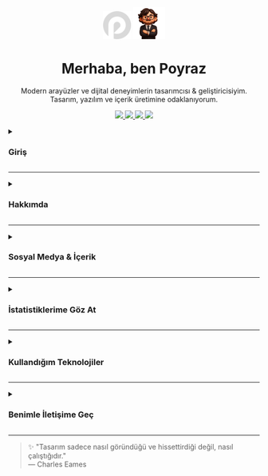<p align="center">
  <img src="./logo.png" alt="Logo" width="56" height="56" />
  <img src="./avatar.png" alt="Avatar" width="64" height="64" />
</p>

<h1 align="center">Merhaba, ben Poyraz</h1>

<p align="center">
Modern arayüzler ve dijital deneyimlerin tasarımcısı & geliştiricisiyim. Tasarım, yazılım ve içerik üretimine odaklanıyorum.
</p>

<p align="center">
  <a href="https://ui.poyrazavsever.com">
    <img src="https://img.shields.io/badge/UI--Kit-white?style=for-the-badge" height="28" />
  </a>
  <a href="https://status.poyrazavsever.com">
    <img src="https://img.shields.io/badge/Durum-white?style=for-the-badge" height="28" />
  </a>
  <a href="https://freelance.poyrazavsever.com">
    <img src="https://img.shields.io/badge/Freelance-white?style=for-the-badge" height="28" />
  </a>
  <a href="./README.md">
    <img src="https://img.shields.io/badge/View%20in%20English-white?style=for-the-badge" height="28" />
  </a>
</p>

<details close>
<summary><h3>Giriş</h3></summary>

<p align="left">
Ben, UI/UX tasarımı ve yazılım geliştirmeye odaklanan tutkulu bir geliştiriciyim.<br/>
Özellikle <strong>Next.js</strong> ve <strong>Tailwind CSS</strong> kullanarak modern ve kullanıcı odaklı arayüzler geliştirmekten keyif alıyorum.
</p>

</details>

---

<details close>
<summary><h3>Hakkımda</h3></summary>

Merhaba, ben Poyraz. Çocukluğumdan beri dijital ürünlerin nasıl çalıştığını merak ediyordum. Bugün, o merak kullanıcı deneyimi odaklı yazılım çözümleri üretmeye dönüştü. Full-stack geliştirme, arayüz tasarımı ve dijital içerik üretiminden keyif alıyorum. İnşa etmeyi, öğrenmeyi ve paylaşmayı seviyorum.

</details>

---

<details close>
<summary><h3>Sosyal Medya & İçerik</h3></summary>

**Profesyonel**  
<a href="https://www.linkedin.com/in/poyrazavsever/" target="_blank">
<img src="https://img.shields.io/badge/LinkedIn-0077B5?style=for-the-badge&logo=linkedin&logoColor=white" height="24" />
</a>
<a href="https://www.behance.net/slayeras" target="_blank">
<img src="https://img.shields.io/badge/Behance-1769ff?style=for-the-badge&logo=behance&logoColor=white" height="24" />
</a>
<a href="https://www.poyrazavsever.com/" target="_blank">
<img src="https://img.shields.io/badge/Web%20Sitesi-0f9d58?style=for-the-badge&logo=google-chrome&logoColor=white" height="24" />
</a>

**İçerik & Blog**  
<a href="https://medium.com/@poyrazavsever" target="_blank">
<img src="https://img.shields.io/badge/Medium-12100E?style=for-the-badge&logo=medium&logoColor=white" height="24" />
</a>
<a href="http://youtube.com/@poyrazavsever" target="_blank">
<img src="https://img.shields.io/badge/YouTube%20(Poyraz%20Avsever)-FF0000?style=for-the-badge&logo=youtube&logoColor=white" height="24" />
</a>
<a href="https://www.instagram.com/poyraz_avsever/" target="_blank">
<img src="https://img.shields.io/badge/Instagram%20(Poyraz%20Avsever)-E4405F?style=for-the-badge&logo=instagram&logoColor=white" height="24" />
</a>

**Sosyal**  
<a href="https://www.instagram.com/pavori_/" target="_blank">
<img src="https://img.shields.io/badge/Instagram%20(Pavori)-E4405F?style=for-the-badge&logo=instagram&logoColor=white" height="24" />
</a>

**Destek**  
<a href="https://www.buymeacoffee.com/poyrazavsever" target="_blank">
<img src="https://img.shields.io/badge/Bana%20Kahve%20Ismarla-FFDD00?style=for-the-badge&logo=buy-me-a-coffee&logoColor=black" height="24" />
</a>

</details>

---

<details>
<summary><h3>İstatistiklerime Göz At</h3></summary>

**Genel GitHub Aktivitesi**  
<img src="https://github-readme-stats.vercel.app/api?username=poyrazavsever&show_icons=true&theme=city_lights&count_private=true&hide_border=false" height="150" />

**En Çok Kullandığım Diller**  
<img src="https://github-readme-stats.vercel.app/api/top-langs?username=poyrazavsever&layout=compact&theme=city_lights&hide_border=false&card_width=320&langs_count=10&custom_title=En%20Çok%20Kullanılan%20Diller" height="150" />

**Commit & Katkı Serisi**  
<img src="https://streak-stats.demolab.com?user=poyrazavsever&theme=city_lights&hide_border=false&mode=daily" height="150" />

**Detaylı Profil Analizi**  
<img src="https://github-profile-summary-cards.vercel.app/api/cards/profile-details?username=poyrazavsever&theme=github_dark" height="150" />

**Repo Bazlı İstatistikler**  
<img src="https://github-profile-summary-cards.vercel.app/api/cards/repos-per-language?username=poyrazavsever&theme=github_dark" height="150" />
<img src="https://github-profile-summary-cards.vercel.app/api/cards/most-commit-language?username=poyrazavsever&theme=github_dark" height="150" />

**Takipçiler & Yıldızlar**  
<img src="https://github-profile-summary-cards.vercel.app/api/cards/stats?username=poyrazavsever&theme=github_dark" height="150" />

</details>

---

<details close>
<summary><h3>Kullandığım Teknolojiler</h3></summary>

_(Bütün ikonlar [skillicons.dev](https://skillicons.dev)'dan alınmıştır)_

#### Programlama Dilleri & Frontend

<img src="https://skillicons.dev/icons?i=js,ts,html,css,sass,tailwind,bootstrap,materialui,react,nextjs,vue,nuxtjs,svelte,redux,pug" height="32" />

#### Backend & Veritabanları

<img src="https://skillicons.dev/icons?i=nodejs,express,nestjs,fastapi,firebase,supabase,sqlite,mysql,mongodb" height="32" />

#### Araçlar & Platformlar

<img src="https://skillicons.dev/icons?i=figma,xd,ps,sketchup,vercel,git,gitlab,github,vscode,visualstudio" height="32" />

</details>

---

<details close>
<summary><h3>Benimle İletişime Geç</h3></summary>

İş birlikleri, sorular veya sadece samimi bir sohbet için bana ulaşmaktan çekinmeyin!  
📧 poyrazavsever@gmail.com

</details>

---

> ✨ "Tasarım sadece nasıl göründüğü ve hissettirdiği değil, nasıl çalıştığıdır."  
> — Charles Eames
